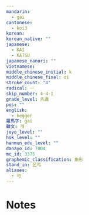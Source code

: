 ```yaml
---
mandarin:
  - gài
cantonese:
  - koi3
korean:
korean_native: ""
japanese:
  - KAI
  - KATSU
japanese_nanori: ""
vietnamese:
middle_chinese_initial: k
middle_chinese_final: ɑi
stroke_count: "4"
radical: 一
skip_number: 4-4-1
grade_level: 先進
pos: ""
english:
  - begger
羅馬字: gai
韓文: 개
joyo_level: ""
hsk_level: ""
hanmun_edu_level: ""
danayo_id: 7004
mc_id: 3375
graphemic_classification: 象形
stand_in: 乞丐
aliases:
  - 丏
---
```


# Notes
